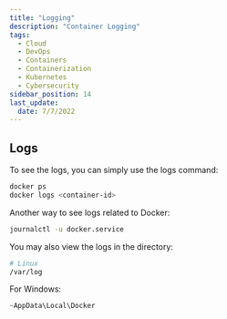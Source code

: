 ```yaml
---
title: "Logging"
description: "Container Logging"
tags:
  - Cloud
  - DevOps
  - Containers
  - Containerization
  - Kubernetes
  - Cybersecurity
sidebar_position: 14
last_update:
  date: 7/7/2022
---
```



## Logs

To see the logs, you can simply use the logs command:

```bash
docker ps
docker logs <container-id>
```

Another way to see logs related to Docker:

```bash
journalctl -u docker.service 
```

You may also view the logs in the directory:

```bash
# Linux
/var/log
```

For Windows:

```powershell
~AppData\Local\Docker
```


 

 